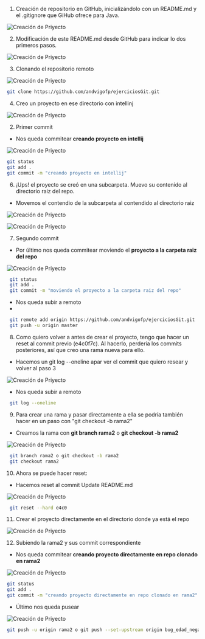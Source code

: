 1. Creación de repositorio en GitHub, inicializándolo con un README.md y el .gitignore que
GiHub ofrece para Java.

![Creación de Priyecto](./img/1.png)

2. Modificación de este README.md desde GitHub para indicar lo dos primeros pasos.

![Creación de Priyecto](./img/2.png)


3. Clonando el repositorio remoto

![Creación de Priyecto](./img/3.png)

 ```bash
 git clone https://github.com/andvigofp/ejerciciosGit.git
 ```

4. Creo un proyecto en ese directorio con intellinj

![Creación de Priyecto](./img/4.png)

2. Primer commit 

- Nos queda commitear **creando proyecto en intellij**

![Creación de Priyecto](./img/5.png)

 ```bash
 git status
 git add .
 git commit -m "creando proyecto en intellij"
 ```

6. ¡Ups! el proyecto se creó en una subcarpeta. Muevo su contenido al directorio raiz del
repo.

- Movemos el contendio de la subcarpeta al contendido al directorio raiz

![Creación de Priyecto](./img/6.png)

![Creación de Priyecto](./img/7.png)

7. Segundo commit

- Por último nos queda commitear moviendo el **proyecto a la carpeta raiz del repo**

![Creación de Priyecto](./img/8.png)

```bash
 git status
 git add .
 git commit -m "moviendo el proyecto a la carpeta raiz del repo"
 ```
 - Nos queda subir a remoto
 - 
```bash
 git remote add origin https://github.com/andvigofp/ejerciciosGit.git
 git push -u origin master
 ```

8. Como quiero volver a antes de crear el proyecto, tengo que hacer un reset al commit previo (e4c0f7c). Al hacerlo, perdería los commits posteriores, así que creo una rama nueva para ello.

- Hacemos un git log --oneline apar ver el commit que quiero resear y volver al paso 3

![Creación de Priyecto](./img/9.png)

- Nos queda subir a remoto

```bash
 git log --oneline
 ```

9. Para crear una rama y pasar directamente a ella se podría también hacer en un paso con "git checkout -b rama2"

- Creamos la rama con **git branch rama2** o **git checkout -b rama2**

![Creación de Priyecto](./img/10.png)

```bash
 git branch rama2 o git checkout -b rama2
 git checkout rama2
 ```

10. Ahora se puede hacer reset:

- Hacemos reset al commit Update README.md

![Creación de Priyecto](./img/11.png)

```bash
 git reset --hard e4c0
 ```

11. Crear el proyecto directamente en el directorio donde ya está el repo

![Creación de Priyecto](./img/12.png)


12. Subiendo la rama2 y sus commit correspondiente

- Nos queda commitear **creando proyecto directamente en repo clonado en rama2**
 
![Creación de Priyecto](./img/13.png)

```bash
git status
git add .
git commit -m "creando proyecto directamente en repo clonado en rama2"
 ```

- Último nos queda pusear

![Creación de Priyecto](./img/14.png)

```bash
git push -u origin rama2 o git push --set-upstream origin bug_edad_negativa
 ```
